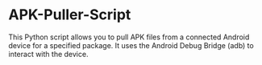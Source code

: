 # APK-Puller-Script
This Python script allows you to pull APK files from a connected Android device for a specified package. It uses the Android Debug Bridge (adb) to interact with the device.

